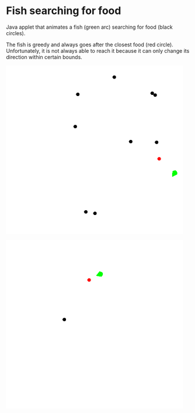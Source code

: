 Fish searching for food
========================

Java applet that animates a fish (green arc)  searching for food (black circles).

The fish is greedy and always goes after the closest food (red circle).
Unfortunately, it is not always able to reach it because it can only change its direction within certain bounds.


![alt tag](https://raw.githubusercontent.com/gajduk/Fish-searching-food/master/fish_finding_food_1.PNG)

![alt tag](https://raw.githubusercontent.com/gajduk/Fish-searching-food/master/fish_finding_food_2.PNG)
